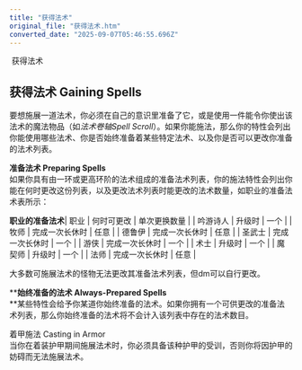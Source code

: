 ```yaml
---
title: "获得法术"
original_file: "获得法术.htm"
converted_date: "2025-09-07T05:46:55.696Z"
---
```


﻿ 获得法术  

## 获得法术 Gaining Spells

要想施展一道法术，你必须在自己的意识里准备了它，或是使用一件能令你使出该法术的魔法物品（如*法术卷轴Spell Scroll*）。如果你能施法，那么你的特性会列出你能使用哪些法术、你是否始终准备着某些特定法术、以及你是否可以更改你准备的法术列表。

****准备法术 Preparing Spells****  
如果你具有由一环或更高环阶的法术组成的准备法术列表，你的施法特性会列出你能在何时更改这份列表，以及更改法术列表时能更改的法术数量，如职业的准备法术表所示：

**职业的准备法术**| 职业 | 何时可更改 | 单次更换数量 |
| 吟游诗人 | 升级时 | 一个 |
| 牧师 | 完成一次长休时 | 任意 |
| 德鲁伊 | 完成一次长休时 | 任意 |
| 圣武士 | 完成一次长休时 | 一个 |
| 游侠 | 完成一次长休时 | 一个 |
| 术士 | 升级时 | 一个 |
| 魔契师 | 升级时 | 一个 |
| 法师 | 完成一次长休时 | 任意 |

大多数可施展法术的怪物无法更改其准备法术列表，但dm可以自行更改。

****始终准备的法术 Always-Prepared Spells**  
**某些特性会给予你某道你始终准备的法术。如果你拥有一个可供更改的准备法术列表，那么你始终准备的法术将不会计入该列表中存在的法术数目。

着甲施法 Casting in Armor  
当你在着装护甲期间施展法术时，你必须具备该种护甲的受训，否则你将因护甲的妨碍而无法施展法术。